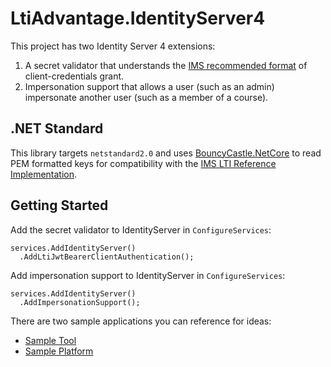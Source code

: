 # LtiAdvantage.IdentityServer4

This project has two Identity Server 4 extensions:

1. A secret validator that understands the 
[IMS recommended format](https://www.imsglobal.org/spec/security/v1p0#using-json-web-tokens-with-oauth-2-0-client-credentials-grant)
of client-credentials grant.
2. Impersonation support that allows a user (such as an admin) impersonate another user (such as a member of a course).

## .NET Standard

This library targets `netstandard2.0` and uses [BouncyCastle.NetCore](https://github.com/chrishaly/bc-csharp) to read PEM formatted keys
for compatibility with the [IMS LTI Reference Implementation](https://github.com/IMSGlobal/lti-reference-implementation).

## Getting Started

Add the secret validator to IdentityServer in `ConfigureServices`:
```
services.AddIdentityServer()
  .AddLtiJwtBearerClientAuthentication();
```

Add impersonation support to IdentityServer in `ConfigureServices`:
```
services.AddIdentityServer()
  .AddImpersonationSupport();
```

There are two sample applications you can reference for ideas:
- [Sample Tool](https://github.com/andyfmiller/LtiAdvantageTool)
- [Sample Platform](https://github.com/andyfmiller/LtiAdvantagePlatform)
